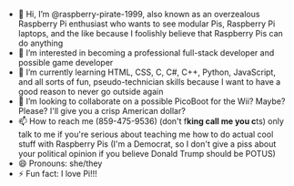 - 👋 Hi, I’m @raspberry-pirate-1999, also known as an overzealous Raspberry Pi enthusiast who wants to see modular Pis, Raspberry Pi laptops, and the like because I foolishly believe that Raspberry Pis can do anything
- 👀 I’m interested in becoming a professional full-stack developer and possible game developer
- 🌱 I’m currently learning HTML, CSS, C, C#, C++, Python, JavaScript, and all sorts of fun, pseudo-technician skills because I want to have a good reason to never go outside again
- 💞️ I’m looking to collaborate on a possible PicoBoot for the Wii? Maybe? Please? I'll give you a crisp American dollar?
- 📫 How to reach me (859-475-9536) (don't f**king call me you c**ts) only talk to me if you're serious about teaching me how to do actual cool stuff with Raspberry Pis (I'm a Democrat, so I don't give a piss about your political opinion if you believe Donald Trump should be POTUS) 
- 😄 Pronouns: she/they
- ⚡ Fun fact: I love Pi!!!

<!---
raspberry-pirate-1999 is a ✨ special ✨ little f**ker because she is autistic enough to think that modifying a .md file counts as coding because it appears on their GitHub profile.
You can go f**k yourself in the a** (it feels better than you think it does, trust me ;3)
--->
